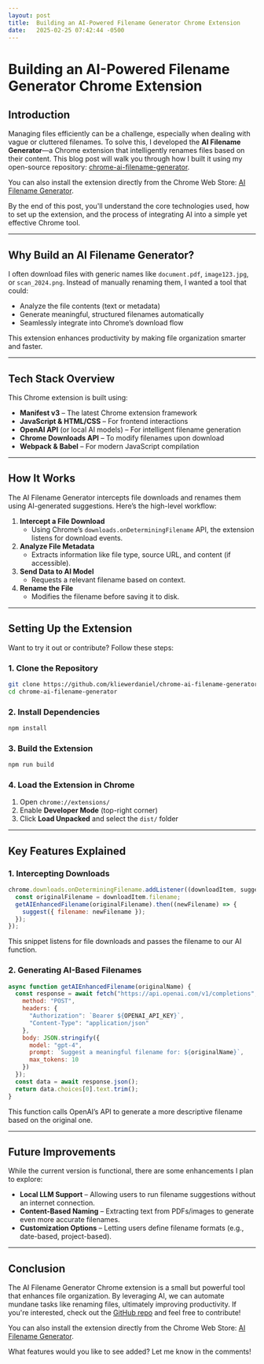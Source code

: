 ```yaml
---
layout: post
title:  Building an AI-Powered Filename Generator Chrome Extension
date:   2025-02-25 07:42:44 -0500
---
```

# Building an AI-Powered Filename Generator Chrome Extension

## Introduction

Managing files efficiently can be a challenge, especially when dealing with vague or cluttered filenames. To solve this, I developed the **AI Filename Generator**—a Chrome extension that intelligently renames files based on their content. This blog post will walk you through how I built it using my open-source repository: [chrome-ai-filename-generator](https://github.com/kliewerdaniel/chrome-ai-filename-generator).

You can also install the extension directly from the Chrome Web Store: [AI Filename Generator](https://chromewebstore.google.com/detail/ai-filename-generator/eocbkbnabbmclgneeakdbglicbhbimbj).

By the end of this post, you'll understand the core technologies used, how to set up the extension, and the process of integrating AI into a simple yet effective Chrome tool.

---

## Why Build an AI Filename Generator?

I often download files with generic names like `document.pdf`, `image123.jpg`, or `scan_2024.png`. Instead of manually renaming them, I wanted a tool that could:

- Analyze the file contents (text or metadata)
- Generate meaningful, structured filenames automatically
- Seamlessly integrate into Chrome’s download flow

This extension enhances productivity by making file organization smarter and faster.

---

## Tech Stack Overview

This Chrome extension is built using:

- **Manifest v3** – The latest Chrome extension framework
- **JavaScript & HTML/CSS** – For frontend interactions
- **OpenAI API** (or local AI models) – For intelligent filename generation
- **Chrome Downloads API** – To modify filenames upon download
- **Webpack & Babel** – For modern JavaScript compilation

---

## How It Works

The AI Filename Generator intercepts file downloads and renames them using AI-generated suggestions. Here’s the high-level workflow:

1. **Intercept a File Download**
   - Using Chrome’s `downloads.onDeterminingFilename` API, the extension listens for download events.
2. **Analyze File Metadata**
   - Extracts information like file type, source URL, and content (if accessible).
3. **Send Data to AI Model**
   - Requests a relevant filename based on context.
4. **Rename the File**
   - Modifies the filename before saving it to disk.

---

## Setting Up the Extension

Want to try it out or contribute? Follow these steps:

### 1. Clone the Repository

```sh
git clone https://github.com/kliewerdaniel/chrome-ai-filename-generator.git
cd chrome-ai-filename-generator
```

### 2. Install Dependencies

```sh
npm install
```

### 3. Build the Extension

```sh
npm run build
```

### 4. Load the Extension in Chrome

1. Open `chrome://extensions/`
2. Enable **Developer Mode** (top-right corner)
3. Click **Load Unpacked** and select the `dist/` folder

---

## Key Features Explained

### 1. **Intercepting Downloads**

```javascript
chrome.downloads.onDeterminingFilename.addListener((downloadItem, suggest) => {
  const originalFilename = downloadItem.filename;
  getAIEnhancedFilename(originalFilename).then((newFilename) => {
    suggest({ filename: newFilename });
  });
});
```

This snippet listens for file downloads and passes the filename to our AI function.

### 2. **Generating AI-Based Filenames**

```javascript
async function getAIEnhancedFilename(originalName) {
  const response = await fetch("https://api.openai.com/v1/completions", {
    method: "POST",
    headers: {
      "Authorization": `Bearer ${OPENAI_API_KEY}`,
      "Content-Type": "application/json"
    },
    body: JSON.stringify({
      model: "gpt-4",
      prompt: `Suggest a meaningful filename for: ${originalName}`,
      max_tokens: 10
    })
  });
  const data = await response.json();
  return data.choices[0].text.trim();
}
```

This function calls OpenAI’s API to generate a more descriptive filename based on the original one.

---

## Future Improvements

While the current version is functional, there are some enhancements I plan to explore:

- **Local LLM Support** – Allowing users to run filename suggestions without an internet connection.
- **Content-Based Naming** – Extracting text from PDFs/images to generate even more accurate filenames.
- **Customization Options** – Letting users define filename formats (e.g., date-based, project-based).

---

## Conclusion

The AI Filename Generator Chrome extension is a small but powerful tool that enhances file organization. By leveraging AI, we can automate mundane tasks like renaming files, ultimately improving productivity. If you're interested, check out the [GitHub repo](https://github.com/kliewerdaniel/chrome-ai-filename-generator) and feel free to contribute!

You can also install the extension directly from the Chrome Web Store: [AI Filename Generator](https://chromewebstore.google.com/detail/ai-filename-generator/eocbkbnabbmclgneeakdbglicbhbimbj).

What features would you like to see added? Let me know in the comments!
